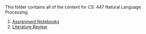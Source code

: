 This folder contains all of the content for CS: 447 Natural Language Processing. 

1. [Assignment Notebooks](./Assignments)
2. [Literature Review](./Literature%20Review)